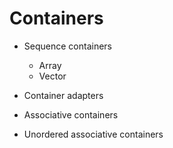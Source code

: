 # Containers
* Sequence containers
  * Array
  * Vector
* Container adapters

* Associative containers

* Unordered associative containers
